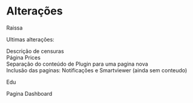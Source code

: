 # Alterações

Raissa

Ultimas alterações:

Descrição de censuras<br/>
Página Prices<br/>
Separação do conteúdo de Plugin para uma pagina nova<br/>
Inclusão das paginas: Notificações e Smartviewer (ainda sem conteudo)


Edu

Pagina Dashboard